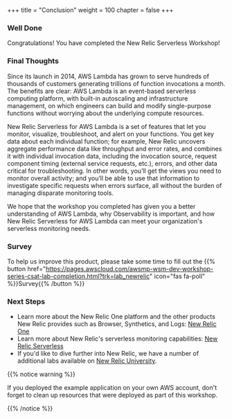 +++
title = "Conclusion"
weight = 100
chapter = false
+++

### Well Done

Congratulations!  You have completed the New Relic Serverless Workshop!

### Final Thoughts
Since its launch in 2014, AWS Lambda has grown to serve hundreds of thousands of customers generating trillions of function invocations a month. The benefits are clear: AWS Lambda is an event-based serverless computing platform, with built-in autoscaling and infrastructure management, on which engineers can build and modify single-purpose functions without worrying about the underlying compute resources.

New Relic Serverless for AWS Lambda is a set of features that let you monitor, visualize, troubleshoot, and alert on your functions. You get key data about each individual function; for example, New Relic uncovers aggregate performance data like throughput and error rates, and combines it with individual invocation data, including the invocation source, request component timing (external service requests, etc.), errors, and other data critical for troubleshooting. In other words, you’ll get the views you need to monitor overall activity; and you’ll be able to use that information to investigate specific requests when errors surface, all without the burden of managing disparate monitoring tools.

We hope that the workshop you completed has given you a better understanding of AWS Lambda, why Observability is important, and how New Relic Serverless for AWS Lambda can meet your organization's serverless monitoring needs.

### Survey

To help us improve this product, please take some time to fill out the {{% button href="https://pages.awscloud.com/awsmp-wsm-dev-workshop-series-csat-lab-completion.html?trk=lab_newrelic" icon="fas fa-poll" %}}Survey{{% /button %}}

### Next Steps
* Learn more about the New Relic One platform and the other products New Relic provides such as Browser, Synthetics, and Logs: [New Relic One](https://newrelic.com/platform)
* Learn more about New Relic's serverless monitoring capabilities: [New Relic Serverless](https://newrelic.com/products/serverless-aws-lambda)
* If you'd like to dive further into New Relic, we have a number of additional labs available on [New Relic University](http://learn.newrelic.com/).

{{% notice warning %}}
<p style='text-align: left;'>
If you deployed the example application on your own AWS account, don't forget to clean up resources that were deployed as part of this workshop.
</p>
{{% /notice %}}

[lambda]: https://aws.amazon.com/lambda/
[api-gw]: https://aws.amazon.com/api-gateway/
[cognito]: https://aws.amazon.com/cognito/
[amplify-console]: https://aws.amazon.com/amplify/
